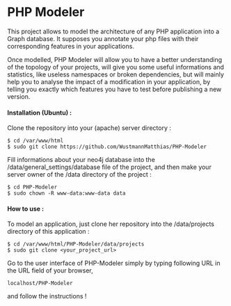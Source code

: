 # PHP Modeler
This project allows to model the architecture of any PHP application into a Graph database. It supposes you annotate your php files with their corresponding features in your applications.

Once modelled, PHP Modeler will allow you to have a better understanding of the topology of your projects, will give you some useful informations and statistics, like useless namespaces or broken dependencies, but will mainly help you to analyse the impact of a modification in your application, by telling you exactly which features you have to test before publishing a new version.


#### Installation (Ubuntu) :

Clone the repository into your (apache) server directory : 
```console
$ cd /var/www/html
$ sudo git clone https://github.com/WustmannMatthias/PHP-Modeler
```

Fill informations about your neo4j database into the /data/general_settings/database file of the project, and then make your server owner of the /data directory of the project : 
```
$ cd PHP-Modeler 
$ sudo chown -R www-data:www-data data
```

#### How to use :

To model an application, just clone her repository into the /data/projects directory of this application : 
```
$ cd /var/www/html/PHP-Modeler/data/projects
$ sudo git clone <your_project_url>
```

Go to the user interface of PHP-Modeler simply by typing following URL in the URL field of your browser, 
```
localhost/PHP-Modeler
```
and follow the instructions !
